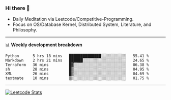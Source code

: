 ### Hi there 👋
* Daily Meditation via Leetcode/Competitive-Programming.
* Focus on OS/Database Kernel, Distributed System, Literature, and Philosophy.

-------

📊 **Weekly development breakdown**
<!--START_SECTION:waka-->

```text
Python      5 hrs 18 mins   ██████████████░░░░░░░░░░░   55.41 %
Markdown    2 hrs 21 mins   ██████░░░░░░░░░░░░░░░░░░░   24.65 %
Terraform   36 mins         █▓░░░░░░░░░░░░░░░░░░░░░░░   06.38 %
sh          28 mins         █▒░░░░░░░░░░░░░░░░░░░░░░░   04.95 %
XML         26 mins         █▒░░░░░░░░░░░░░░░░░░░░░░░   04.69 %
textmate    10 mins         ▒░░░░░░░░░░░░░░░░░░░░░░░░   01.75 %
```

<!--END_SECTION:waka-->

-------

[![Leetcode Stats](https://leetcard.jacoblin.cool/hzhang413?font=Fira+Mono)](https://leetcode.com/hzhang413)
<!-- ![image](./cyberpunk-ghost-in-the-shell.gif)
![image](./gis-archive.png) -->
